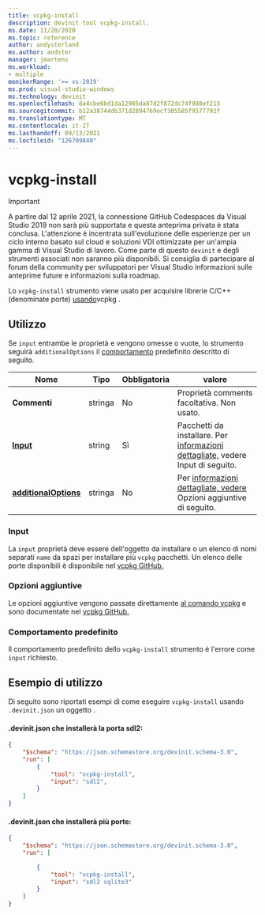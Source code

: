 ```yaml
---
title: vcpkg-install
description: devinit tool vcpkg-install.
ms.date: 11/20/2020
ms.topic: reference
author: andysterland
ms.author: andster
manager: jmartens
ms.workload:
- multiple
monikerRange: '>= vs-2019'
ms.prod: visual-studio-windows
ms.technology: devinit
ms.openlocfilehash: 8a4cbe6bd1da12985da87d2f872dc74f988ef213
ms.sourcegitcommit: b12a38744db371d2894769ecf305585f9577792f
ms.translationtype: MT
ms.contentlocale: it-IT
ms.lasthandoff: 09/13/2021
ms.locfileid: "126709840"
---
```

# <a name="vcpkg-install"></a>vcpkg-install

> [!IMPORTANT]
> A partire dal 12 aprile 2021, la connessione GitHub Codespaces da Visual Studio 2019 non sarà più supportata e questa anteprima privata è stata conclusa. L'attenzione è incentrata sull'evoluzione delle esperienze per un ciclo interno basato sul cloud e soluzioni VDI ottimizzate per un'ampia gamma di Visual Studio di lavoro. Come parte di questo `devinit` e degli strumenti associati non saranno più disponibili. Si consiglia di partecipare al forum della community per sviluppatori per Visual Studio informazioni sulle anteprime future e informazioni sulla roadmap.

Lo `vcpkg-install` strumento viene usato per acquisire librerie C/C++ (denominate porte) [usando](https://github.com/microsoft/vcpkg)vcpkg .

## <a name="usage"></a>Utilizzo

Se `input` entrambe le proprietà e vengono omesse o vuote, lo strumento seguirà `additionalOptions` il [comportamento](#default-behavior) predefinito descritto di seguito.

| Nome                                             | Tipo   | Obbligatoria | valore                                                                                   |
|--------------------------------------------------|--------|----------|-----------------------------------------------------------------------------------------|
| **Commenti**                                     | stringa | No       | Proprietà comments facoltativa. Non usato.                                                   |
| [**Input**](#input)                              | string | Sì      | Pacchetti da installare. Per [informazioni dettagliate,](#input) vedere Input di seguito.                       |
| [**additionalOptions**](#additional-options)     | stringa | No       | Per [informazioni dettagliate, vedere](#additional-options) Opzioni aggiuntive di seguito.                        |

### <a name="input"></a>Input

La `input` proprietà deve essere dell'oggetto da installare o un elenco di nomi separati `name` da spazi per installare più `vcpkg` pacchetti. Un elenco delle porte disponibili è disponibile nel [vcpkg GitHub.](https://github.com/microsoft/vcpkg/tree/master/ports)

### <a name="additional-options"></a>Opzioni aggiuntive

Le opzioni aggiuntive vengono passate direttamente [al comando vcpkg](/powershell/module/powershellget/install-module?view=powershell-7&preserve-view=true) e sono documentate nel [vcpkg GitHub.](https://github.com/microsoft/vcpkg/blob/master/docs/examples/installing-and-using-packages.md)

### <a name="default-behavior"></a>Comportamento predefinito

Il comportamento predefinito dello `vcpkg-install` strumento è l'errore come `input` richiesto.

## <a name="example-usage"></a>Esempio di utilizzo
Di seguito sono riportati esempi di come eseguire `vcpkg-install` usando `.devinit.json` un oggetto .

#### <a name="devinitjson-that-will-install-the-sdl2-port"></a>.devinit.json che installerà la porta sdl2:
```json
{
    "$schema": "https://json.schemastore.org/devinit.schema-3.0",
    "run": [
        {
            "tool": "vcpkg-install",
            "input": "sdl2",
        }
    ]
}
```

#### <a name="devinitjson-that-will-install-multiple-ports"></a>.devinit.json che installerà più porte:
```json
{
    "$schema": "https://json.schemastore.org/devinit.schema-3.0",
    "run": [

        {
            "tool": "vcpkg-install",
            "input": "sdl2 sqlite3"
        }
    ]
}
```